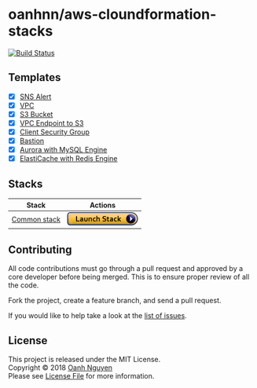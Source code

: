 # oanhnn/aws-cloundformation-stacks

[![Build Status](https://travis-ci.org/oanhnn/aws-cloudformation-stacks.svg?branch=master)](https://travis-ci.org/oanhnn/aws-cloudformation-stacks)

## Templates

- [x] [SNS Alert](docs/templates/alert.md)
- [x] [VPC](docs/templates/vpc.md)
- [x] [S3 Bucket](docs/templates/s3-bucket.md)
- [x] [VPC Endpoint to S3](docs/templates/s3-endpoint.md)
- [x] [Client Security Group](docs/templates/client-sg.md)
- [x] [Bastion](docs/templates/bastion.md)
- [x] [Aurora with MySQL Engine](docs/templates/aurora-mysql.md)
- [x] [ElastiCache with Redis Engine](docs/templates/elasticache-redis.md)

## Stacks

| Stack                                     | Actions |
|-------------------------------------------|---------|
| [Common stack](docs/stacks/common.md)     | [![Launch Stack](docs/img/launch-stack.png)](https://console.aws.amazon.com/cloudformation/home#/stacks/new?stackName=common-stack&templateURL=https://s3-ap-southeast-1.amazonaws.com/oanhnn-aws-cfn/master/stacks/common.yml) |

## Contributing

All code contributions must go through a pull request and approved by a core developer before being merged. 
This is to ensure proper review of all the code.

Fork the project, create a feature branch, and send a pull request.

If you would like to help take a look at the [list of issues](https://github.com/oanhnn/aws-cloundformation-stacks/issues).

## License

This project is released under the MIT License.   
Copyright © 2018 [Oanh Nguyen](https://github.com/oanhnn)   
Please see [License File](https://github.com/oanhnn/aws-cloundformation-stacks/blob/master/LICENSE) for more information.
